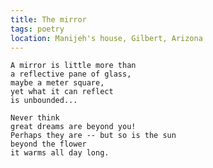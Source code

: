 ```yaml
---
title: The mirror
tags: poetry
location: Manijeh's house, Gilbert, Arizona
---
```


    A mirror is little more than
    a reflective pane of glass,
    maybe a meter square,
    yet what it can reflect
    is unbounded...

    Never think
    great dreams are beyond you!
    Perhaps they are -- but so is the sun
    beyond the flower
    it warms all day long.


